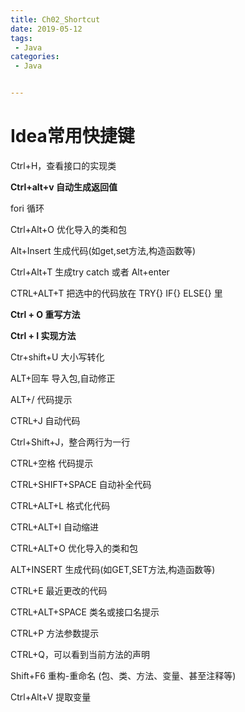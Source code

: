 ```yaml
---
title: Ch02_Shortcut
date: 2019-05-12
tags:
 - Java
categories:
 - Java


---
```


# Idea常用快捷键



Ctrl+H，查看接口的实现类

**Ctrl+alt+v 自动生成返回值**

fori 循环

Ctrl+Alt+O 优化导入的类和包

Alt+Insert 生成代码(如get,set方法,构造函数等)

Ctrl+Alt+T  生成try catch  或者 Alt+enter

CTRL+ALT+T  把选中的代码放在 TRY{} IF{} ELSE{} 里

**Ctrl + O 重写方法** 

**Ctrl + I 实现方法**

Ctr+shift+U 大小写转化 

ALT+回车   导入包,自动修正 

ALT+/    代码提示

CTRL+J    自动代码 

Ctrl+Shift+J，整合两行为一行

CTRL+空格  代码提示 

CTRL+SHIFT+SPACE 自动补全代码 

CTRL+ALT+L  格式化代码 

CTRL+ALT+I  自动缩进 

CTRL+ALT+O  优化导入的类和包 

ALT+INSERT  生成代码(如GET,SET方法,构造函数等) 

CTRL+E    最近更改的代码 

CTRL+ALT+SPACE  类名或接口名提示 

CTRL+P  方法参数提示 

CTRL+Q，可以看到当前方法的声明

 

Shift+F6  重构-重命名 (包、类、方法、变量、甚至注释等)

Ctrl+Alt+V 提取变量